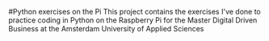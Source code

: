 #Python exercises on the Pi
This project contains the exercises I've done to practice coding in Python on the Raspberry Pi for the Master Digital Driven Business at the Amsterdam University of Applied Sciences
